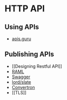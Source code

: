 # HTTP API

## Using APIs

- [apis.guru](https://apis.guru/)

## Publishing APIs

- [[Designing Restful API]]
- [RAML](https://raml.org/)
- [Swagger](http://swagger.io/)
- [lord/slate](https://github.com/lord/slate)
- [Convertron](https://apitransformer.com/)
- [[TLS]]
